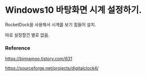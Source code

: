 # Windows10 바탕화면 시계 설정하기.

RocketDock을 사용해서 시계를 보기 힘들어 설치.

따로 설정할건 별로 없음.

### Reference

https://binnamoo.tistory.com/631

https://sourceforge.net/projects/digitalclock4/


